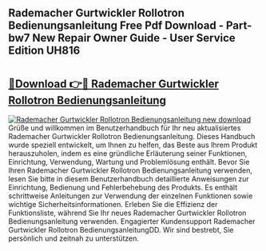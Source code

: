 ## Rademacher Gurtwickler Rollotron Bedienungsanleitung Free Pdf Download - Part-bw7 New Repair Owner Guide - User Service Edition UH816

# <h2><a href="http://df1yf0b.blite.top/?on=Rademacher+Gurtwickler+Rollotron+Bedienungsanleitung">🔗Download 👉🔴 Rademacher Gurtwickler Rollotron Bedienungsanleitung</a></h2>

[![Rademacher Gurtwickler Rollotron Bedienungsanleitung new download](https://i.imgur.com/lujVjoI.png)](http://df1yf0b.blite.top/?on=Rademacher+Gurtwickler+Rollotron+Bedienungsanleitung)
Grüße und willkommen im Benutzerhandbuch für Ihr neu aktualisiertes Rademacher Gurtwickler Rollotron Bedienungsanleitung. Dieses Handbuch wurde speziell entwickelt, um Ihnen zu helfen, das Beste aus Ihrem Produkt herauszuholen, indem es eine gründliche Erläuterung seiner Funktionen, Einrichtung, Verwendung, Wartung und Problemlösung enthält. Bevor Sie Ihren Rademacher Gurtwickler Rollotron Bedienungsanleitung verwenden, lesen Sie bitte in diesem Benutzerhandbuch detaillierte Anweisungen zur Einrichtung, Bedienung und Fehlerbehebung des Produkts. Es enthält schrittweise Anleitungen zur Verwendung der einzelnen Funktionen sowie wichtige Sicherheitsinformationen. Erleben Sie die Effizienz der Funktionsliste, während Sie Ihr neues Rademacher Gurtwickler Rollotron Bedienungsanleitung verwenden. Engagierter Kundensupport Rademacher Gurtwickler Rollotron BedienungsanleitungDD. Wir sind bestrebt, Sie persönlich und zeitnah zu unterstützen.
